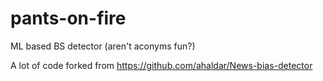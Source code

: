 # pants-on-fire
ML based BS detector (aren't aconyms fun?)

A lot of code forked from https://github.com/ahaldar/News-bias-detector
